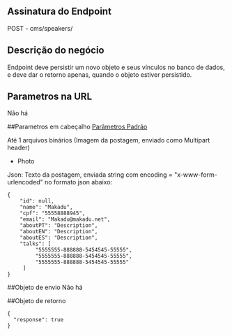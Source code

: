 ## Assinatura do Endpoint

POST - cms/speakers/

## Descrição do negócio
Endpoint deve persistir um novo objeto e seus vínculos no banco de dados, e deve dar o retorno apenas, quando o objeto estiver persistido.

## Parametros na URL
Não há

##Parametros em cabeçalho
[Parâmetros Padrão](/API-\(Endpoints\)/Parâmetros-Padrão)

Até 1 arquivos binários (Imagem da postagem, enviado como Multipart header)
- Photo

Json: Texto da postagem, enviada string com encoding = "x-www-form-urlencoded" no formato json abaixo:

```
{
    "id": null,
    "name": "Makadu",
    "cpf": "55558888945",
    "email": "Makadu@makadu.net",
    "aboutPT": "Description",
    "aboutEN": "Description",
    "aboutES": "Description",
    "talks": [
         "5555555-888888-5454545-55555",
         "5555555-888888-5454545-55555",
         "5555555-888888-5454545-55555"
     ]
}
```

##Objeto de envio
Não há

##Objeto de retorno

```
{
  "response": true
}
```